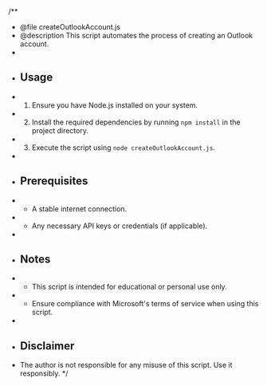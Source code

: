 /\*\*

- @file createOutlookAccount.js
- @description This script automates the process of creating an Outlook account.
-
- ## Usage
- 1.  Ensure you have Node.js installed on your system.
- 2.  Install the required dependencies by running `npm install` in the project directory.
- 3.  Execute the script using `node createOutlookAccount.js`.
-
- ## Prerequisites
- - A stable internet connection.
- - Any necessary API keys or credentials (if applicable).
-
- ## Notes
- - This script is intended for educational or personal use only.
- - Ensure compliance with Microsoft's terms of service when using this script.
-
- ## Disclaimer
- The author is not responsible for any misuse of this script. Use it responsibly.
  \*/
